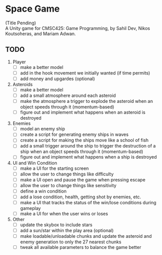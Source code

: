 # Space Game
(Title Pending)\
A Unity game for CMSC425: Game Programming, by Sahil Dev, Nikos Koutsoheras, and Mariam Adwan.

## TODO
1. Player
    - [ ] make a better model
    - [ ] add in the hook movement we initially wanted (if time permits)
    - [ ] add money and upgardes (optional)

2. Asteroids
    - [ ] make a better model
    - [ ] add a small atmosphere around each asteroid
    - [ ] make the atmosphere a trigger to explode the asteroid when an object speeds through it (momentum-based)
    - [ ] figure out and implement what happens when an asteroid is destroyed

3. Enemies
    - [ ] model an enemy ship
    - [ ] create a script for generating enemy ships in waves
    - [ ] create a script for making the ships move like a school of fish
    - [ ] add a small trigger around the ship to trigger the destruction of a ship when an object speeds through it (momentum-based)
    - [ ] figure out and implement what happens when a ship is destroyed

4. UI and Win Condition
    - [ ] make a UI for the starting screen
    - [ ] allow the user to change things like difficulty
    - [ ] make a UI open and pause the game when pressing escape
    - [ ] allow the user to change things like sensitivity
    - [ ] define a win condition
    - [ ] add a lose condition, health, getting shot by enemies, etc.
    - [ ] make a UI that tracks the status of the win/lose conditions during gameplay
    - [ ] make a UI for when the user wins or loses

5. Other
    - [ ] update the skybox to include stars
    - [ ] add a sun/star within the play area (optional)
    - [ ] make loadable/unloadable chunks and update the asteroid and enemy generation to only the 27 nearest chunks
    - [ ] tweak all available parameters to balance the game better
